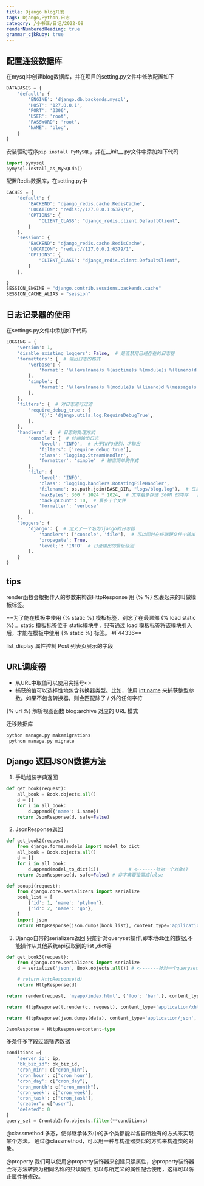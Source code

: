 ```yaml
---
title: Django blog开发
tags: Django,Python,日志
category: /小书匠/日记/2022-08
renderNumberedHeading: true
grammar_cjkRuby: true
---
```

## 配置连接数据库
在mysql中创建blog数据库，并在项目的setting.py文件中修改配置如下
``` python
DATABASES = {
    'default': {
        'ENGINE': 'django.db.backends.mysql',
        'HOST': '127.0.0.1',
        'PORT': '3306',
        'USER': 'root',
        'PASSWORD': 'root',
        'NAME': 'blog',
    }
}
```
安装驱动程序`pip install PyMySQL`，并在__init__.py文件中添加如下代码

``` python
import pymysql
pymysql.install_as_MySQLdb()
```
配置Redis数据库，在setting.py中

``` python
CACHES = {
    "default": {
        "BACKEND": "django_redis.cache.RedisCache",
        "LOCATION": "redis://127.0.0.1:6379/0",
        "OPTIONS": {
            "CLIENT_CLASS": "django_redis.client.DefaultClient",
        }
    },
    "session": {
        "BACKEND": "django_redis.cache.RedisCache",
        "LOCATION": "redis://127.0.0.1:6379/1",
        "OPTIONS": {
            "CLIENT_CLASS": "django_redis.client.DefaultClient",
        }
    },

}
SESSION_ENGINE = "django.contrib.sessions.backends.cache"
SESSION_CACHE_ALIAS = "session"
```

## 日志记录器的使用
在settings.py文件中添加如下代码
``` python
LOGGING = {
    'version': 1,
    'disable_existing_loggers': False,  # 是否禁用已经存在的日志器
    'formatters': {  # 输出日志的格式
        'verbose': {
            'format': '%(levelname)s %(asctime)s %(module)s %(lineno)d %(message)s'
        },
        'simple': {
            'format': '%(levelname)s %(module)s %(lineno)d %(message)s'
        },
    },
    'filters': {  # 对日志进行过滤
        'require_debug_true': {
            '()': 'django.utils.log.RequireDebugTrue',
        },
    },
    'handlers': {  # 日志的处理方式
        'console': {  # 终端输出日志
            'level': 'INFO',  # 大于INFO级别，才输出
            'filters': ['require_debug_true'],
            'class': 'logging.StreamHandler',
            'formatter': 'simple'  # 输出简单的样式
        },
        'file': {
            'level': 'INFO',
            'class': 'logging.handlers.RotatingFileHandler',
            'filename': os.path.join(BASE_DIR, "logs/blog.log"),  # 日志文件的位置
            'maxBytes': 300 * 1024 * 1024,  # 文件最多存储 300M 的内存   日志文件满了，他会自动新建meiduo1 meiduo2
            'backupCount': 10,  # 最多十个文件
            'formatter': 'verbose'
        },
    },
    'loggers': {
        'django': {  # 定义了一个名为django的日志器
            'handlers': ['console', 'file'],  # 可以同时在终端跟文件中输出
            'propagate': True,
            'level;': 'INFO'  # 日至输出的最低级别
        },
    }
}

```
## tips
render函数会根据传入的参数来构造HttpResponse
用 {% %} 包裹起来的叫做模板标签。

==为了能在模板中使用 {% static %} 模板标签，别忘了在最顶部 {% load static %} 。static 模板标签位于 static模块中，只有通过 load 模板标签将该模块引入后，才能在模板中使用 {% static %} 标签。 #F44336==

list_display 属性控制 Post 列表页展示的字段

## URL调度器
- 从URL中取值可以使用尖括号<>
- 捕获的值可以选择性地包含转换器类型。比如，使用 <int:name> 来捕获整型参数。如果不包含转换器，则会匹配除了 / 外的任何字符
 
 
 {% url %} 解析视图函数 blog:archive 对应的 URL 模式
 
 迁移数据库
 

``` python
python manage.py makemigrations
 python manage.py migrate
```


## Django 返回JSON数据方法
 1. 手动组装字典返回
  

``` python
def get_book(request):
    all_book = Book.objects.all()
    d = []
    for i in all_book:
        d.append({'name': i.name})
    return JsonResponse(d, safe=False)
```

 2. JsonResponse返回
   

``` python
def get_book2(request):
    from django.forms.models import model_to_dict
    all_book = Book.objects.all()
    d = []
    for i in all_book:
        d.append(model_to_dict(i))           # <-------针对一个对象()
    return JsonResponse(d, safe=False) # 非字典要设置成false
```

``` python
def booapi(request):
    from django.core.serializers import serialize
    book_list = [
        {'id': 1, 'name': 'ptyhon'},
        {'id': 2, 'name': 'go'},
    ]
    import json
    return HttpResponse(json.dumps(book_list), content_type='application/json')
```

 3. Django自带的serializers返回
 只能针对queryset操作,即本地db里的数据,不能操作从其他系统api获取到的list ,dict等
 

``` python
def get_book3(request):
    from django.core.serializers import serialize
    d = serialize('json', Book.objects.all()) # <-------针对一个queryset,[{}, {}]

    # return HttpResponse(d)
    return HttpResponse(d)

return render(request, 'myapp/index.html', {'foo': 'bar',}, content_type='application/xhtml+xml')

return HttpResponse(t.render(c, request), content_type='application/xhtml+xml')

return HttpResponse(json.dumps(data), content_type='application/json', status=400)

JsonResponse = HttpResponse+content-type
```

多条件多字段过滤筛选数据

``` python
conditions ={
    'server_ip': ip,
    "bk_biz_id": bk_biz_id,
    'cron_min': c["cron_min"],
    'cron_hour': c["cron_hour"],
    'cron_day': c["cron_day"],
    'cron_month': c["cron_month"],
    'cron_week': c["cron_week"],
    'cron_task': c["cron_task"],
    "creator": c["user"],
    "deleted": 0
}
query_set = CrontabInfo.objects.filter(**conditions)
```

@classmethod 多态，使得继承体系中的多个类都能以各自所独有的方式来实现某个方法。
通过@classmethod，可以用一种与构造器类似的方式来构造类的对象。

@property 我们可以使用@property装饰器来创建只读属性，@property装饰器会将方法转换为相同名称的只读属性,可以与所定义的属性配合使用，这样可以防止属性被修改。


